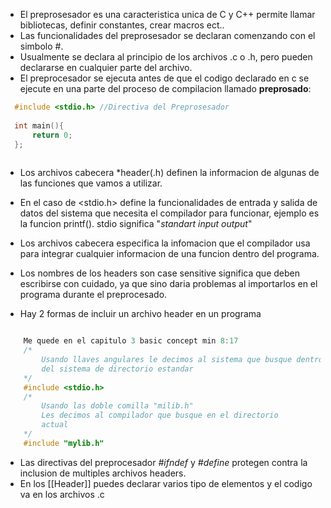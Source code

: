 - El preprosesador es una caracteristica unica de C y C++ permite llamar bibliotecas, definir constantes, crear macros ect..
- Las funcionalidades del preprosesador se declaran comenzando con el simbolo #.
- Usualmente se declara al principio de los archivos .c o .h, pero pueden declararse en cualquier parte del archivo. 
- El preprocesador se ejecuta antes de que el codigo declarado en c se ejecute en una parte del proceso de compilacion llamado **preprosado**:
```c
  #include <stdio.h> //Directiva del Preprosesador
	
  int main(){
	  return 0;
  };
					  
```

- Los archivos cabecera *header(.h) definen la informacion de algunas de las funciones que vamos a utilizar.
- En el caso de <stdio.h> define la funcionalidades de entrada y salida de datos del sistema que necesita el compilador para funcionar, ejemplo es la funcion printf(). stdio significa "*standart input output*" 
- Los archivos cabecera especifica la infomacion que el compilador usa para integrar cualquier informacion de una funcion dentro del programa.
- Los nombres de los headers son case sensitive significa que deben escribirse con cuidado, ya que sino daria problemas al importarlos en el programa durante el preprocesado.

- Hay 2 formas de incluir un archivo header en un programa
```c

	Me quede en el capitulo 3 basic concept min 8:17
	/*
		Usando llaves angulares le decimos al sistema que busque dentro
		del sistema de directorio estandar
	*/		
	#include <stdio.h>   
    /*
	    Usando las doble comilla "milib.h"
		Les decimos al compilador que busque en el directorio 
		actual
	*/
	#include "mylib.h"

```

- Las directivas del preprocesador *#ifndef* y *#define* protegen contra la inclusion de multiples archivos headers.
- En los [[Header]] puedes declarar varios tipo de elementos y el codigo va en los archivos .c

